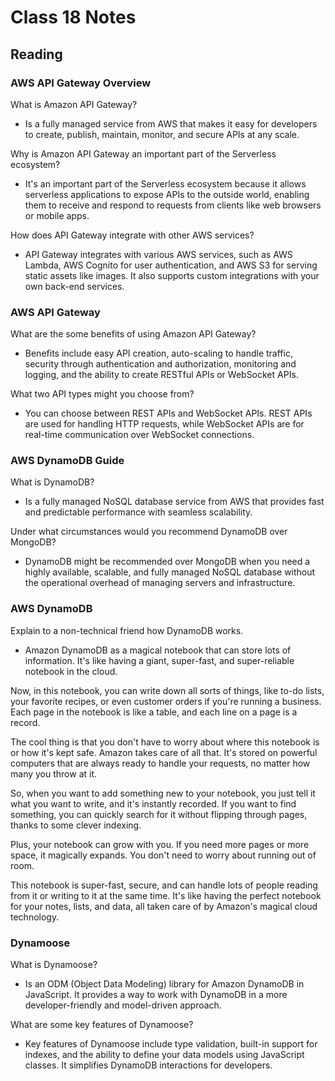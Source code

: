 # Class 18 Notes

## Reading

### AWS API Gateway Overview

What is Amazon API Gateway?

- Is a fully managed service from AWS that makes it easy for developers to create, publish, maintain, monitor, and secure APIs at any scale.

Why is Amazon API Gateway an important part of the Serverless ecosystem?

- It's an important part of the Serverless ecosystem because it allows serverless applications to expose APIs to the outside world, enabling them to receive and respond to requests from clients like web browsers or mobile apps.

How does API Gateway integrate with other AWS services?

- API Gateway integrates with various AWS services, such as AWS Lambda, AWS Cognito for user authentication, and AWS S3 for serving static assets like images. It also supports custom integrations with your own back-end services.

### AWS API Gateway

What are the some benefits of using Amazon API Gateway?

- Benefits include easy API creation, auto-scaling to handle traffic, security through authentication and authorization, monitoring and logging, and the ability to create RESTful APIs or WebSocket APIs.

What two API types might you choose from?

- You can choose between REST APIs and WebSocket APIs. REST APIs are used for handling HTTP requests, while WebSocket APIs are for real-time communication over WebSocket connections.

### AWS DynamoDB Guide

What is DynamoDB?

- Is a fully managed NoSQL database service from AWS that provides fast and predictable performance with seamless scalability.

Under what circumstances would you recommend DynamoDB over MongoDB?

- DynamoDB might be recommended over MongoDB when you need a highly available, scalable, and fully managed NoSQL database without the operational overhead of managing servers and infrastructure.

### AWS DynamoDB

Explain to a non-technical friend how DynamoDB works.

- Amazon DynamoDB as a magical notebook that can store lots of information. It's like having a giant, super-fast, and super-reliable notebook in the cloud.

Now, in this notebook, you can write down all sorts of things, like to-do lists, your favorite recipes, or even customer orders if you're running a business. Each page in the notebook is like a table, and each line on a page is a record.

The cool thing is that you don't have to worry about where this notebook is or how it's kept safe. Amazon takes care of all that. It's stored on powerful computers that are always ready to handle your requests, no matter how many you throw at it.

So, when you want to add something new to your notebook, you just tell it what you want to write, and it's instantly recorded. If you want to find something, you can quickly search for it without flipping through pages, thanks to some clever indexing.

Plus, your notebook can grow with you. If you need more pages or more space, it magically expands. You don't need to worry about running out of room.

This notebook is super-fast, secure, and can handle lots of people reading from it or writing to it at the same time. It's like having the perfect notebook for your notes, lists, and data, all taken care of by Amazon's magical cloud technology.

### Dynamoose

What is Dynamoose?

- Is an ODM (Object Data Modeling) library for Amazon DynamoDB in JavaScript. It provides a way to work with DynamoDB in a more developer-friendly and model-driven approach.

What are some key features of Dynamoose?

- Key features of Dynamoose include type validation, built-in support for indexes, and the ability to define your data models using JavaScript classes. It simplifies DynamoDB interactions for developers.
